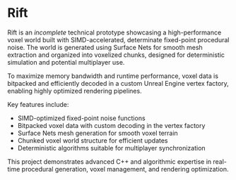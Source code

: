 # Rift

Rift is an *incomplete* technical prototype showcasing a high-performance voxel world built with SIMD-accelerated, determinate fixed-point procedural noise. The world is generated using Surface Nets for smooth mesh extraction and organized into voxelized chunks, designed for deterministic simulation and potential multiplayer use.

To maximize memory bandwidth and runtime performance, voxel data is bitpacked and efficiently decoded in a custom Unreal Engine vertex factory, enabling highly optimized rendering pipelines.

Key features include:
- SIMD-optimized fixed-point noise functions
- Bitpacked voxel data with custom decoding in the vertex factory
- Surface Nets mesh generation for smooth voxel terrain
- Chunked voxel world structure for efficient updates
- Deterministic algorithms suitable for multiplayer synchronization

This project demonstrates advanced C++ and algorithmic expertise in real-time procedural generation, voxel management, and rendering optimization.
